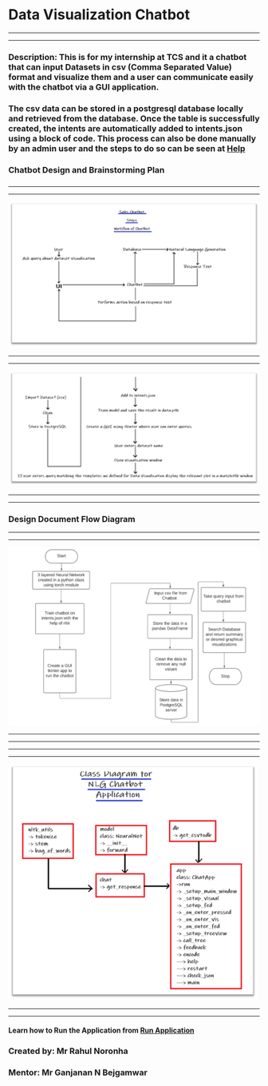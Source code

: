 # **Data Visualization Chatbot**
_______________________________________
_______________________________________
### **Description**: This is for my internship at TCS and it a chatbot that can input Datasets in csv (Comma Separated Value) format and visualize them and a user can communicate easily with the chatbot via a GUI application. ### 

### The csv data can be stored in a postgresql database locally and retrieved from the database. Once the table is successfully created, the intents are automatically added to intents.json using a block of code. This process can also be done manually by an admin user and the steps to do so can be seen at [Help](Images/help.pdf)
### 

### Chatbot Design and Brainstorming Plan 
###
______________________________________
______________________________________
![Planning Document](Images/DesignDocumentSalesChatbot.png)
______________________________________
______________________________________
![Brain Storming](Images/DesignDocument1SalesChatbot.png)
_____________________________________
_____________________________________
### Design Document Flow Diagram ###
_____________________________________
_____________________________________
![Design Document](Images/ChatbotAppFlowDiagram.jpeg)
_____________________________________
_____________________________________
_____________________________________
_____________________________________
![Class Design Document](Images/ClassDiagram.png)
_____________________________________
_____________________________________
#### Learn how to Run the Application from [Run Application](Images/run.pdf)
####

### **Created by: Mr Rahul Noronha**
### **Mentor: Mr Ganjanan N Bejgamwar**
